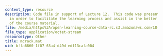 ```yaml
---
content_type: resource
description: Code file in support of Lecture 12.  This code was presented by the professor
  in order to facilitate the learning process and assist in the better understanding
  of the course material.
file: /media/https%3A/open-learning-course-data-rc.s3.amazonaws.com/18-409-behavior-of-algorithms-spring-2002/bffa68601f0763a4d49dedf13cafa004_mcrack.mat
file_type: application/octet-stream
resourcetype: Other
title: mcrack.mat
uid: bffa6860-1f07-63a4-d49d-edf13cafa004
---
```

